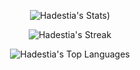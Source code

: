 <div align="center">
  
![Hadestia's Stats](https://github-readme-stats.vercel.app/api?username=Hadestia&show_icons=true&theme=transparent))
  
![Hadestia's Streak](https://github-readme-streak-stats.herokuapp.com/?user=Hadestia&theme=tokyonight&hide_border=true)
  
![Hadestia's Top Languages](https://github-readme-stats.vercel.app/api/top-langs/?username=Hadestia&theme=tokyonight&show_icons=true&hide_border=true&layout=compact)
  
  </div>
